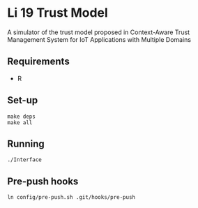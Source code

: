 # Li 19 Trust Model

A simulator of the trust model proposed in Context-Aware Trust Management
System for IoT Applications with Multiple Domains


## Requirements

- R

## Set-up

```
make deps
make all
```

## Running

```
./Interface
```

## Pre-push hooks

```
ln config/pre-push.sh .git/hooks/pre-push
```

